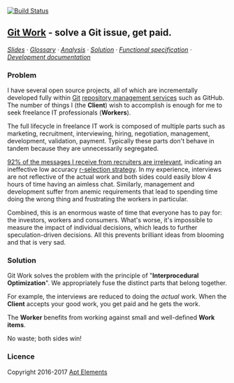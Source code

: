  [![Build Status](https://travis-ci.org/ScalaWilliam/git-work.svg?branch=master)](https://travis-ci.org/ScalaWilliam/git-work)

## [Git Work](https://git.work/) - solve a Git issue, get paid.

*[Slides](https://docs.google.com/presentation/d/1o5J6twJ9vyvXOYP_qyf5fXrTT5rfl9VULBgo7Pq-gz4/edit#slide=id.p) ·
  [Glossary](documentation/analysis.md) ·
  [Analysis](documentation/analysis.md) ·
  [Solution](documentation/solution.md) ·
  [Functional specification](documentation/specification.md) ·
  [Development documentation](documentation/development.md)*

### Problem

I have several open source projects, all of which are incrementally developed fully within
 [Git](https://www.quora.com/How-can-I-explain-what-Git-is-does-to-someone-who-is-not-a-programmer/answer/Jake-Boxer)
 [repository management services](https://medium.com/flow-ci/github-vs-bitbucket-vs-gitlab-vs-coding-7cf2b43888a1)
 such as GitHub. The number of things I (the **Client**) wish to accomplish is enough for me to seek freelance IT professionals (**Workers**).

The full lifecycle in freelance IT work is composed of multiple parts such as
marketing, recruitment, interviewing, hiring, negotiation, management, development, validation, payment.
Typically these parts don't behave in tandem because they are unnecessarily segregated.

[92% of the messages I receive from recruiters are irrelevant](https://www.linkedin.com/pulse/my-simple-trick-7x-less-recruiter-spam-william-vykintas-narmontas), indicating an ineffective low accuracy [r-selection strategy](https://en.wikipedia.org/wiki/R/K_selection_theory).
In my experience, interviews are not reflective of the actual work and both sides could easily blow 4 hours of time having an aimless chat.
Similarly, management and development suffer from anemic requirements that lead to spending time doing the wrong thing
and frustrating the workers in particular.

Combined, this is an enormous waste of time that everyone has to pay for: the investors, workers and consumers.
What's worse, it's impossible to measure the impact of individual decisions, which leads to further speculation-driven decisions.
All this prevents brilliant ideas from blooming and that is very sad.

### Solution

Git Work solves the problem with the principle of "**Interprocedural Optimization**".
We appropriately fuse the distinct parts that belong together.

For example, the interviews are reduced to doing the *actual* work.
When the **Client** accepts your good work, you get paid and he gets the work.

The **Worker** benefits from working against small and well-defined **Work items**.

No waste; both sides win!

### Licence
Copyright 2016-2017 [Apt Elements](https://www.scalawilliam.com/)
